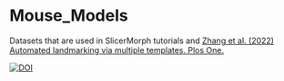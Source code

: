 # Mouse_Models

Datasets that are used in SlicerMorph tutorials and [Zhang et al. (2022) Automated landmarking via multiple templates. Plos One.](https://journals.plos.org/plosone/article?id=10.1371/journal.pone.0278035)


[![DOI](https://zenodo.org/badge/430023741.svg)](https://zenodo.org/badge/latestdoi/430023741)

